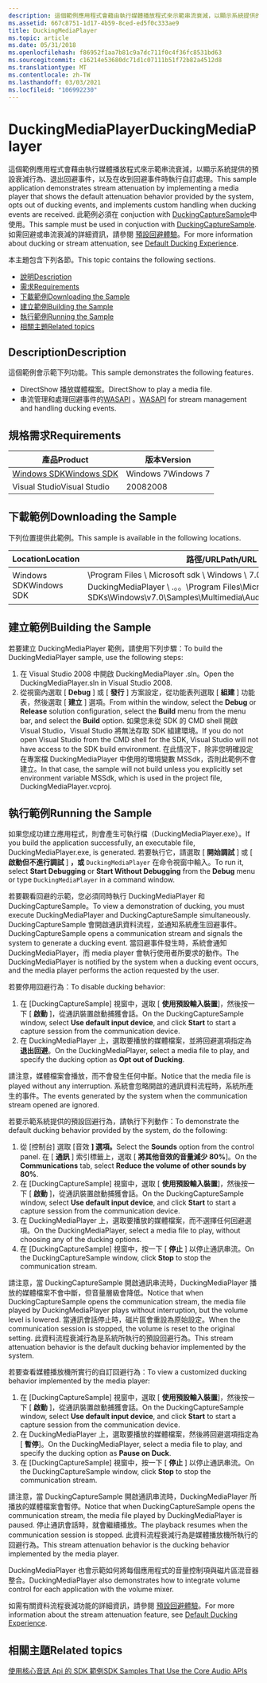 ```yaml
---
description: 這個範例應用程式會藉由執行媒體播放程式來示範串流衰減，以顯示系統提供的預設衰減行為、退出回避事件，以及在收到回避事件時執行自訂處理。
ms.assetid: 667c8751-1d17-4b59-8ced-ed5f0c333ae9
title: DuckingMediaPlayer
ms.topic: article
ms.date: 05/31/2018
ms.openlocfilehash: f86952f1aa7b81c9a7dc711f0c4f36fc8531bd63
ms.sourcegitcommit: c16214e53680dc71d1c07111b51f72b82a4512d8
ms.translationtype: MT
ms.contentlocale: zh-TW
ms.lasthandoff: 03/03/2021
ms.locfileid: "106992230"
---
```

# <a name="duckingmediaplayer"></a><span data-ttu-id="ed8b0-103">DuckingMediaPlayer</span><span class="sxs-lookup"><span data-stu-id="ed8b0-103">DuckingMediaPlayer</span></span>

<span data-ttu-id="ed8b0-104">這個範例應用程式會藉由執行媒體播放程式來示範串流衰減，以顯示系統提供的預設衰減行為、退出回避事件，以及在收到回避事件時執行自訂處理。</span><span class="sxs-lookup"><span data-stu-id="ed8b0-104">This sample application demonstrates stream attenuation by implementing a media player that shows the default attenuation behavior provided by the system, opts out of ducking events, and implements custom handling when ducking events are received.</span></span> <span data-ttu-id="ed8b0-105">此範例必須在 conjuction with [DuckingCaptureSample](duckingcapturesample.md)中使用。</span><span class="sxs-lookup"><span data-stu-id="ed8b0-105">This sample must be used in conjuction with [DuckingCaptureSample](duckingcapturesample.md).</span></span> <span data-ttu-id="ed8b0-106">如需回避或串流衰減的詳細資訊，請參閱 [預設回避體驗](stream-attenuation.md)。</span><span class="sxs-lookup"><span data-stu-id="ed8b0-106">For more information about ducking or stream attenuation, see [Default Ducking Experience](stream-attenuation.md).</span></span>

<span data-ttu-id="ed8b0-107">本主題包含下列各節。</span><span class="sxs-lookup"><span data-stu-id="ed8b0-107">This topic contains the following sections.</span></span>

-   [<span data-ttu-id="ed8b0-108">說明</span><span class="sxs-lookup"><span data-stu-id="ed8b0-108">Description</span></span>](#description)
-   [<span data-ttu-id="ed8b0-109">需求</span><span class="sxs-lookup"><span data-stu-id="ed8b0-109">Requirements</span></span>](#requirements)
-   [<span data-ttu-id="ed8b0-110">下載範例</span><span class="sxs-lookup"><span data-stu-id="ed8b0-110">Downloading the Sample</span></span>](#downloading-the-sample)
-   [<span data-ttu-id="ed8b0-111">建立範例</span><span class="sxs-lookup"><span data-stu-id="ed8b0-111">Building the Sample</span></span>](#building-the-sample)
-   [<span data-ttu-id="ed8b0-112">執行範例</span><span class="sxs-lookup"><span data-stu-id="ed8b0-112">Running the Sample</span></span>](#running-the-sample)
-   [<span data-ttu-id="ed8b0-113">相關主題</span><span class="sxs-lookup"><span data-stu-id="ed8b0-113">Related topics</span></span>](#related-topics)

## <a name="description"></a><span data-ttu-id="ed8b0-114">Description</span><span class="sxs-lookup"><span data-stu-id="ed8b0-114">Description</span></span>

<span data-ttu-id="ed8b0-115">這個範例會示範下列功能。</span><span class="sxs-lookup"><span data-stu-id="ed8b0-115">This sample demonstrates the following features.</span></span>

-   <span data-ttu-id="ed8b0-116">DirectShow 播放媒體檔案。</span><span class="sxs-lookup"><span data-stu-id="ed8b0-116">DirectShow to play a media file.</span></span>
-   <span data-ttu-id="ed8b0-117">串流管理和處理回避事件的[WASAPI](wasapi.md) 。</span><span class="sxs-lookup"><span data-stu-id="ed8b0-117">[WASAPI](wasapi.md) for stream management and handling ducking events.</span></span>

## <a name="requirements"></a><span data-ttu-id="ed8b0-118">規格需求</span><span class="sxs-lookup"><span data-stu-id="ed8b0-118">Requirements</span></span>



| <span data-ttu-id="ed8b0-119">產品</span><span class="sxs-lookup"><span data-stu-id="ed8b0-119">Product</span></span>                                                        | <span data-ttu-id="ed8b0-120">版本</span><span class="sxs-lookup"><span data-stu-id="ed8b0-120">Version</span></span>   |
|----------------------------------------------------------------|-----------|
| [<span data-ttu-id="ed8b0-121">Windows SDK</span><span class="sxs-lookup"><span data-stu-id="ed8b0-121">Windows SDK</span></span>](https://msdn.microsoft.com/windowsvista/bb980924.aspx) | <span data-ttu-id="ed8b0-122">Windows 7</span><span class="sxs-lookup"><span data-stu-id="ed8b0-122">Windows 7</span></span> |
| <span data-ttu-id="ed8b0-123">Visual Studio</span><span class="sxs-lookup"><span data-stu-id="ed8b0-123">Visual Studio</span></span>                                                  | <span data-ttu-id="ed8b0-124">2008</span><span class="sxs-lookup"><span data-stu-id="ed8b0-124">2008</span></span>      |



 

## <a name="downloading-the-sample"></a><span data-ttu-id="ed8b0-125">下載範例</span><span class="sxs-lookup"><span data-stu-id="ed8b0-125">Downloading the Sample</span></span>

<span data-ttu-id="ed8b0-126">下列位置提供此範例。</span><span class="sxs-lookup"><span data-stu-id="ed8b0-126">This sample is available in the following locations.</span></span>



| <span data-ttu-id="ed8b0-127">Location</span><span class="sxs-lookup"><span data-stu-id="ed8b0-127">Location</span></span>    | <span data-ttu-id="ed8b0-128">路徑/URL</span><span class="sxs-lookup"><span data-stu-id="ed8b0-128">Path/URL</span></span>                                                                                            |
|-------------|-----------------------------------------------------------------------------------------------------|
| <span data-ttu-id="ed8b0-129">Windows SDK</span><span class="sxs-lookup"><span data-stu-id="ed8b0-129">Windows SDK</span></span> | <span data-ttu-id="ed8b0-130">\\Program Files \\ Microsoft sdk \\ Windows \\ 7.0 \\ 範例 \\ 多媒體 \\ 音訊 \\ DuckingMediaPlayer \\ .。。</span><span class="sxs-lookup"><span data-stu-id="ed8b0-130">\\Program Files\\Microsoft SDKs\\Windows\\v7.0\\Samples\\Multimedia\\Audio\\DuckingMediaPlayer\\...</span></span> |



 

## <a name="building-the-sample"></a><span data-ttu-id="ed8b0-131">建立範例</span><span class="sxs-lookup"><span data-stu-id="ed8b0-131">Building the Sample</span></span>

<span data-ttu-id="ed8b0-132">若要建立 DuckingMediaPlayer 範例，請使用下列步驟：</span><span class="sxs-lookup"><span data-stu-id="ed8b0-132">To build the DuckingMediaPlayer sample, use the following steps:</span></span>

1.  <span data-ttu-id="ed8b0-133">在 Visual Studio 2008 中開啟 DuckingMediaPlayer .sln。</span><span class="sxs-lookup"><span data-stu-id="ed8b0-133">Open the DuckingMediaPlayer.sln in Visual Studio 2008.</span></span>
2.  <span data-ttu-id="ed8b0-134">從視窗內選取 [ **Debug** ] 或 [ **發行** ] 方案設定，從功能表列選取 [ **組建** ] 功能表，然後選取 [ **建立** ] 選項。</span><span class="sxs-lookup"><span data-stu-id="ed8b0-134">From within the window, select the **Debug** or **Release** solution configuration, select the **Build** menu from the menu bar, and select the **Build** option.</span></span> <span data-ttu-id="ed8b0-135">如果您未從 SDK 的 CMD shell 開啟 Visual Studio，Visual Studio 將無法存取 SDK 組建環境。</span><span class="sxs-lookup"><span data-stu-id="ed8b0-135">If you do not open Visual Studio from the CMD shell for the SDK, Visual Studio will not have access to the SDK build environment.</span></span> <span data-ttu-id="ed8b0-136">在此情況下，除非您明確設定在專案檔 DuckingMediaPlayer 中使用的環境變數 MSSdk，否則此範例不會建立。</span><span class="sxs-lookup"><span data-stu-id="ed8b0-136">In that case, the sample will not build unless you explicitly set environment variable MSSdk, which is used in the project file, DuckingMediaPlayer.vcproj.</span></span>

## <a name="running-the-sample"></a><span data-ttu-id="ed8b0-137">執行範例</span><span class="sxs-lookup"><span data-stu-id="ed8b0-137">Running the Sample</span></span>

<span data-ttu-id="ed8b0-138">如果您成功建立應用程式，則會產生可執行檔（DuckingMediaPlayer.exe）。</span><span class="sxs-lookup"><span data-stu-id="ed8b0-138">If you build the application successfully, an executable file, DuckingMediaPlayer.exe, is generated.</span></span> <span data-ttu-id="ed8b0-139">若要執行它，請選取 [ **開始調試** ] 或 [ **啟動但不進行調試** ] **，或** `DuckingMediaPlayer` 在命令視窗中輸入。</span><span class="sxs-lookup"><span data-stu-id="ed8b0-139">To run it, select **Start Debugging** or **Start Without Debugging** from the **Debug** menu or type `DuckingMediaPlayer` in a command window.</span></span>

<span data-ttu-id="ed8b0-140">若要觀看回避的示範，您必須同時執行 DuckingMediaPlayer 和 DuckingCaptureSample。</span><span class="sxs-lookup"><span data-stu-id="ed8b0-140">To view a demonstration of ducking, you must execute DuckingMediaPlayer and DuckingCaptureSample simultaneously.</span></span> <span data-ttu-id="ed8b0-141">DuckingCaptureSample 會開啟通訊資料流程，並通知系統產生回避事件。</span><span class="sxs-lookup"><span data-stu-id="ed8b0-141">DuckingCaptureSample opens a communication stream and signals the system to generate a ducking event.</span></span> <span data-ttu-id="ed8b0-142">當回避事件發生時，系統會通知 DuckingMediaPlayer，而 media player 會執行使用者所要求的動作。</span><span class="sxs-lookup"><span data-stu-id="ed8b0-142">The DuckingMediaPlayer is notified by the system when a ducking event occurs, and the media player performs the action requested by the user.</span></span>

<span data-ttu-id="ed8b0-143">若要停用回避行為：</span><span class="sxs-lookup"><span data-stu-id="ed8b0-143">To disable ducking behavior:</span></span>

1.  <span data-ttu-id="ed8b0-144">在 [DuckingCaptureSample] 視窗中，選取 [ **使用預設輸入裝置**]，然後按一下 [ **啟動** ]，從通訊裝置啟動捕獲會話。</span><span class="sxs-lookup"><span data-stu-id="ed8b0-144">On the DuckingCaptureSample window, select **Use default input device**, and click **Start** to start a capture session from the communication device.</span></span>
2.  <span data-ttu-id="ed8b0-145">在 DuckingMediaPlayer 上，選取要播放的媒體檔案，並將回避選項指定為 **退出回避**。</span><span class="sxs-lookup"><span data-stu-id="ed8b0-145">On the DuckingMediaPlayer, select a media file to play, and specify the ducking option as **Opt out of Ducking**.</span></span>

<span data-ttu-id="ed8b0-146">請注意，媒體檔案會播放，而不會發生任何中斷。</span><span class="sxs-lookup"><span data-stu-id="ed8b0-146">Notice that the media file is played without any interruption.</span></span> <span data-ttu-id="ed8b0-147">系統會忽略開啟的通訊資料流程時，系統所產生的事件。</span><span class="sxs-lookup"><span data-stu-id="ed8b0-147">The events generated by the system when the communication stream opened are ignored.</span></span>

<span data-ttu-id="ed8b0-148">若要示範系統提供的預設回避行為，請執行下列動作：</span><span class="sxs-lookup"><span data-stu-id="ed8b0-148">To demonstrate the default ducking behavior provided by the system, do the following:</span></span>

1.  <span data-ttu-id="ed8b0-149">從 [控制台] 選取 [音效 **] 選項。**</span><span class="sxs-lookup"><span data-stu-id="ed8b0-149">Select the **Sounds** option from the control panel.</span></span> <span data-ttu-id="ed8b0-150">在 [ **通訊** ] 索引標籤上，選取 [ **將其他音效的音量減少 80%**]。</span><span class="sxs-lookup"><span data-stu-id="ed8b0-150">On the **Communications** tab, select **Reduce the volume of other sounds by 80%**.</span></span>
2.  <span data-ttu-id="ed8b0-151">在 [DuckingCaptureSample] 視窗中，選取 [ **使用預設輸入裝置**]，然後按一下 [ **啟動** ]，從通訊裝置啟動捕獲會話。</span><span class="sxs-lookup"><span data-stu-id="ed8b0-151">On the DuckingCaptureSample window, select **Use default input device**, and click **Start** to start a capture session from the communication device.</span></span>
3.  <span data-ttu-id="ed8b0-152">在 DuckingMediaPlayer 上，選取要播放的媒體檔案，而不選擇任何回避選項。</span><span class="sxs-lookup"><span data-stu-id="ed8b0-152">On the DuckingMediaPlayer, select a media file to play, without choosing any of the ducking options.</span></span>
4.  <span data-ttu-id="ed8b0-153">在 [DuckingCaptureSample] 視窗中，按一下 [ **停止** ] 以停止通訊串流。</span><span class="sxs-lookup"><span data-stu-id="ed8b0-153">On the DuckingCaptureSample window, click **Stop** to stop the communication stream.</span></span>

<span data-ttu-id="ed8b0-154">請注意，當 DuckingCaptureSample 開啟通訊串流時，DuckingMediaPlayer 播放的媒體檔案不會中斷，但音量層級會降低。</span><span class="sxs-lookup"><span data-stu-id="ed8b0-154">Notice that when DuckingCaptureSample opens the communication stream, the media file played by DuckingMediaPlayer plays without interruption, but the volume level is lowered.</span></span> <span data-ttu-id="ed8b0-155">當通訊會話停止時，磁片區會重設為原始設定。</span><span class="sxs-lookup"><span data-stu-id="ed8b0-155">When the communication session is stopped, the volume is reset to the original setting.</span></span> <span data-ttu-id="ed8b0-156">此資料流程衰減行為是系統所執行的預設回避行為。</span><span class="sxs-lookup"><span data-stu-id="ed8b0-156">This stream attenuation behavior is the default ducking behavior implemented by the system.</span></span>

<span data-ttu-id="ed8b0-157">若要查看媒體播放機所實行的自訂回避行為：</span><span class="sxs-lookup"><span data-stu-id="ed8b0-157">To view a customized ducking behavior implemented by the media player:</span></span>

1.  <span data-ttu-id="ed8b0-158">在 [DuckingCaptureSample] 視窗中，選取 [ **使用預設輸入裝置**]，然後按一下 [ **啟動** ]，從通訊裝置啟動捕獲會話。</span><span class="sxs-lookup"><span data-stu-id="ed8b0-158">On the DuckingCaptureSample window, select **Use default input device**, and click **Start** to start a capture session from the communication device.</span></span>
2.  <span data-ttu-id="ed8b0-159">在 DuckingMediaPlayer 上，選取要播放的媒體檔案，然後將回避選項指定為 [ **暫停**]。</span><span class="sxs-lookup"><span data-stu-id="ed8b0-159">On the DuckingMediaPlayer, select a media file to play, and specify the ducking option as **Pause on Duck**.</span></span>
3.  <span data-ttu-id="ed8b0-160">在 [DuckingCaptureSample] 視窗中，按一下 [ **停止** ] 以停止通訊串流。</span><span class="sxs-lookup"><span data-stu-id="ed8b0-160">On the DuckingCaptureSample window, click **Stop** to stop the communication stream.</span></span>

<span data-ttu-id="ed8b0-161">請注意，當 DuckingCaptureSample 開啟通訊串流時，DuckingMediaPlayer 所播放的媒體檔案會暫停。</span><span class="sxs-lookup"><span data-stu-id="ed8b0-161">Notice that when DuckingCaptureSample opens the communication stream, the media file played by DuckingMediaPlayer is paused.</span></span> <span data-ttu-id="ed8b0-162">停止通訊會話時，就會繼續播放。</span><span class="sxs-lookup"><span data-stu-id="ed8b0-162">The playback resumes when the communication session is stopped.</span></span> <span data-ttu-id="ed8b0-163">此資料流程衰減行為是媒體播放機所執行的回避行為。</span><span class="sxs-lookup"><span data-stu-id="ed8b0-163">This stream attenuation behavior is the ducking behavior implemented by the media player.</span></span>

<span data-ttu-id="ed8b0-164">DuckingMediaPlayer 也會示範如何將每個應用程式的音量控制項與磁片區混音器整合。</span><span class="sxs-lookup"><span data-stu-id="ed8b0-164">DuckingMediaPlayer also demonstrates how to integrate volume control for each application with the volume mixer.</span></span>

<span data-ttu-id="ed8b0-165">如需有關資料流程衰減功能的詳細資訊，請參閱 [預設回避體驗](stream-attenuation.md)。</span><span class="sxs-lookup"><span data-stu-id="ed8b0-165">For more information about the stream attenuation feature, see [Default Ducking Experience](stream-attenuation.md).</span></span>

## <a name="related-topics"></a><span data-ttu-id="ed8b0-166">相關主題</span><span class="sxs-lookup"><span data-stu-id="ed8b0-166">Related topics</span></span>

<dl> <dt>

[<span data-ttu-id="ed8b0-167">使用核心音訊 Api 的 SDK 範例</span><span class="sxs-lookup"><span data-stu-id="ed8b0-167">SDK Samples That Use the Core Audio APIs</span></span>](sdk-samples-that-use-the-core-audio-apis.md)
</dt> </dl>

 

 



